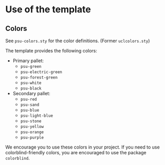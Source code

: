 Use of the template
====================

Colors
------

See `psu-colors.sty` for the color definitions. (Former `uclcolors.sty`)

The template provides the following colors:

- Primary pallet:
  - `psu-green`
  - `psu-electric-green`
  - `psu-forest-green`
  - `psu-white`
  - `psu-black`
- Secondary pallet:
  - `psu-red`
  - `psu-sand`
  - `psu-blue`
  - `psu-light-blue`
  - `psu-stone`
  - `psu-yellow`
  - `psu-orange`
  - `psu-purple`

We encourage you to use these colors in your project.
If you need to use colorblind-friendly colors, you are encouraged to use the package `colorblind`.
